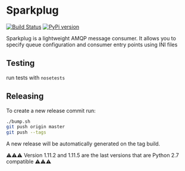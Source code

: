 # Sparkplug

[![Build Status](https://www.travis-ci.org/freshbooks/sparkplug.svg?branch=master)](https://www.travis-ci.org/freshbooks/sparkplug)
[![PyPi version](https://img.shields.io/pypi/v/sparkplug.svg)](https://pypi.org/project/sparkplug/)

Sparkplug is a lightweight AMQP message consumer. It allows you to specify queue configuration and consumer entry points using INI files

## Testing
run tests with `nosetests`

## Releasing
To create a new release commit run:
```bash
./bump.sh
git push origin master
git push --tags
```
A new release will be automatically generated on the tag build.

⚠️⚠️⚠️ Version 1.11.2 and 1.11.5 are the last versions that are Python 2.7 compatible ⚠️⚠️⚠️
